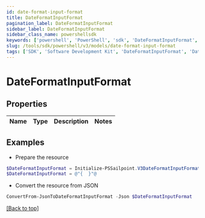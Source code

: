 ```yaml
---
id: date-format-input-format
title: DateFormatInputFormat
pagination_label: DateFormatInputFormat
sidebar_label: DateFormatInputFormat
sidebar_class_name: powershellsdk
keywords: ['powershell', 'PowerShell', 'sdk', 'DateFormatInputFormat', 'DateFormatInputFormat'] 
slug: /tools/sdk/powershell/v3/models/date-format-input-format
tags: ['SDK', 'Software Development Kit', 'DateFormatInputFormat', 'DateFormatInputFormat']
---
```



# DateFormatInputFormat

## Properties

Name | Type | Description | Notes
------------ | ------------- | ------------- | -------------

## Examples

- Prepare the resource
```powershell
$DateFormatInputFormat = Initialize-PSSailpoint.V3DateFormatInputFormat 
$DateFormatInputFormat = @"{  }"@
```

- Convert the resource from JSON
```powershell
ConvertFrom-JsonToDateFormatInputFormat -Json $DateFormatInputFormat
```


[[Back to top]](#) 

